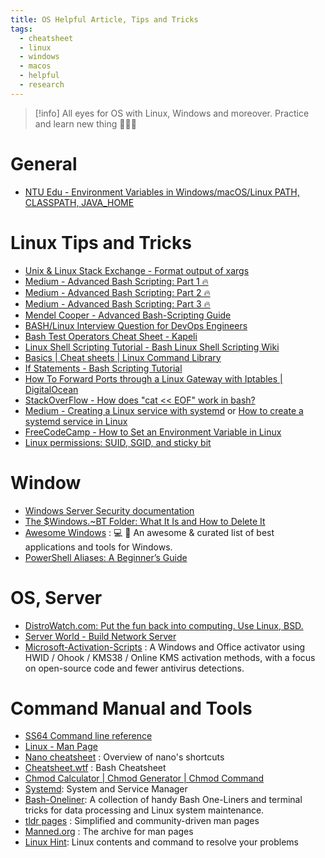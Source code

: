 ```yaml
---
title: OS Helpful Article, Tips and Tricks
tags:
  - cheatsheet
  - linux
  - windows
  - macos
  - helpful
  - research
---
```

>[!info]
>All eyes for OS with Linux, Windows and moreover. Practice and learn new thing 🤭🤭🤭

# General

- [NTU Edu - Environment Variables in Windows/macOS/Linux PATH, CLASSPATH, JAVA_HOME](https://www3.ntu.edu.sg/home/ehchua/programming/howto/Environment_Variables.html)
# Linux Tips and Tricks

- [Unix & Linux Stack Exchange - Format output of xargs](https://unix.stackexchange.com/questions/89130/format-output-of-xargs) 
- [Medium - Advanced Bash Scripting: Part 1 🔥](https://medium.com/@bin3xish477/advanced-bash-scripting-tricks-part-1-aabe92402003)
- [Medium - Advanced Bash Scripting: Part 2 🔥](https://medium.com/@bin3xish477/advanced-bash-scripting-part-2-7b9b488adf4f)
- [Medium - Advanced Bash Scripting: Part 3 🔥](https://medium.com/@bin3xish477/advanced-bash-scripting-part-3-4acbe32b1f15)
- [Mendel Cooper - Advanced Bash-Scripting Guide](https://tldp.org/LDP/abs/html/index.html)
- [BASH/Linux Interview Question for DevOps Engineers](https://medium.com/@okpreetam/bash-linux-interview-question-for-devops-engineers-7e22928a1486)
- [Bash Test Operators Cheat Sheet - Kapeli](https://kapeli.com/cheat_sheets/Bash_Test_Operators.docset/Contents/Resources/Documents/index)
- [Linux Shell Scripting Tutorial - Bash Linux Shell Scripting Wiki](https://bash.cyberciti.biz/guide/Main_Page)
- [Basics | Cheat sheets | Linux Command Library](https://linuxcommandlibrary.com/)
- [If Statements - Bash Scripting Tutorial](https://ryanstutorials.net/bash-scripting-tutorial/bash-if-statements.php)
- [How To Forward Ports through a Linux Gateway with Iptables | DigitalOcean](https://www.digitalocean.com/community/tutorials/how-to-forward-ports-through-a-linux-gateway-with-iptables)
- [StackOverFlow - How does "cat << EOF" work in bash?](https://stackoverflow.com/questions/2500436/how-does-cat-eof-work-in-bash)
- [Medium - Creating a Linux service with systemd](https://medium.com/@benmorel/creating-a-linux-service-with-systemd-611b5c8b91d6) or [How to create a systemd service in Linux](https://linuxhandbook.com/create-systemd-services/)
- [FreeCodeCamp - How to Set an Environment Variable in Linux](https://www.freecodecamp.org/news/how-to-set-an-environment-variable-in-linux/)
- [Linux permissions: SUID, SGID, and sticky bit](https://www.redhat.com/sysadmin/suid-sgid-sticky-bit)
# Window

- [Windows Server Security documentation](https://learn.microsoft.com/en-us/windows-server/security/security-and-assurance)
- [The $Windows.~BT Folder: What It Is and How to Delete It](https://www.lifewire.com/what-is-windows-bt-folder-how-to-delete-it-4775736)
- [Awesome Windows](https://github.com/Awesome-Windows/Awesome) : 💻 🎉 An awesome & curated list of best applications and tools for Windows.
- [PowerShell Aliases: A Beginner’s Guide](https://www.sharepointdiary.com/2021/08/powershell-alias-beginners-guide.html)

# OS, Server

- [DistroWatch.com: Put the fun back into computing. Use Linux, BSD.](https://distrowatch.com/)
- [Server World - Build Network Server](https://www.server-world.info/en/)
- [Microsoft-Activation-Scripts](https://github.com/massgravel/Microsoft-Activation-Scripts) : A Windows and Office activator using HWID / Ohook / KMS38 / Online KMS activation methods, with a focus on open-source code and fewer antivirus detections.

# Command Manual and Tools

- [SS64 Command line reference](https://ss64.com/)
- [Linux - Man Page](https://linux.die.net/man/)
- [Nano cheatsheet](https://www.nano-editor.org/dist/latest/cheatsheet.html) : Overview of nano's shortcuts
- [Cheatsheet.wtf](https://www.cheatsheet.wtf/) : Bash Cheatsheet
- [Chmod Calculator | Chmod Generator | Chmod Command](https://chmodcalculator.org/)
- [Systemd](https://systemd.io/): System and Service Manager
- [Bash-Oneliner](https://github.com/onceupon/Bash-Oneliner): A collection of handy Bash One-Liners and terminal tricks for data processing and Linux system maintenance.
- [tldr pages](https://tldr.inbrowser.app/) : Simplified and community-driven man pages
- [Manned.org](https://manned.org/) : The archive for man pages
- [Linux Hint](https://linuxhint.com/): Linux contents and command to resolve your problems